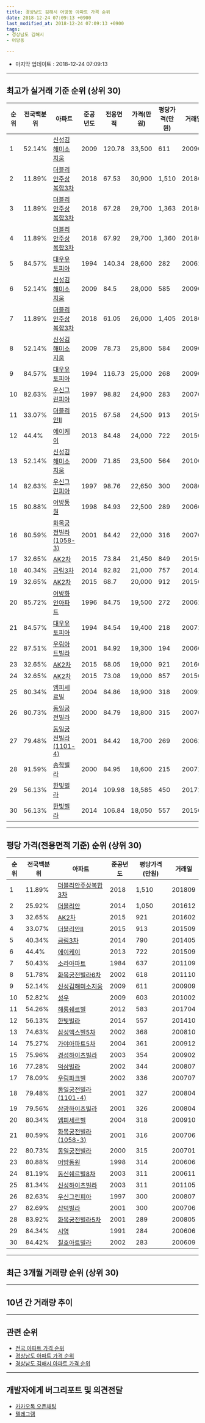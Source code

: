 ```yaml
---
title: 경상남도 김해시 어방동 아파트 가격 순위
date: 2018-12-24 07:09:13 +0900
last_modified_at: 2018-12-24 07:09:13 +0900
tags:
- 경상남도 김해시
- 어방동

---
```


* 마지막 업데이트 : 2018-12-24 07:09:13

---

## 최고가 실거래 기준 순위 (상위 30)


|순위|전국백분위|아파트|준공년도|전용면적|가격(만원)|평당가격(만원)|거래일|
|---|---|---|---|---|---|---|---|
|1|52.14%|[신성김해미소지움](https://search.naver.com/search.naver?query=%EA%B2%BD%EC%83%81%EB%82%A8%EB%8F%84+%EA%B9%80%ED%95%B4%EC%8B%9C+%EC%96%B4%EB%B0%A9%EB%8F%99+%EC%8B%A0%EC%84%B1%EA%B9%80%ED%95%B4%EB%AF%B8%EC%86%8C%EC%A7%80%EC%9B%80)|2009|120.78|33,500|611|200909|
|2|11.89%|[더블리안주상복합3차](https://search.naver.com/search.naver?query=%EA%B2%BD%EC%83%81%EB%82%A8%EB%8F%84+%EA%B9%80%ED%95%B4%EC%8B%9C+%EC%96%B4%EB%B0%A9%EB%8F%99+%EB%8D%94%EB%B8%94%EB%A6%AC%EC%95%88%EC%A3%BC%EC%83%81%EB%B3%B5%ED%95%A93%EC%B0%A8)|2018|67.53|30,900|1,510|201809|
|3|11.89%|[더블리안주상복합3차](https://search.naver.com/search.naver?query=%EA%B2%BD%EC%83%81%EB%82%A8%EB%8F%84+%EA%B9%80%ED%95%B4%EC%8B%9C+%EC%96%B4%EB%B0%A9%EB%8F%99+%EB%8D%94%EB%B8%94%EB%A6%AC%EC%95%88%EC%A3%BC%EC%83%81%EB%B3%B5%ED%95%A93%EC%B0%A8)|2018|67.28|29,700|1,363|201809|
|4|11.89%|[더블리안주상복합3차](https://search.naver.com/search.naver?query=%EA%B2%BD%EC%83%81%EB%82%A8%EB%8F%84+%EA%B9%80%ED%95%B4%EC%8B%9C+%EC%96%B4%EB%B0%A9%EB%8F%99+%EB%8D%94%EB%B8%94%EB%A6%AC%EC%95%88%EC%A3%BC%EC%83%81%EB%B3%B5%ED%95%A93%EC%B0%A8)|2018|67.92|29,700|1,360|201809|
|5|84.57%|[대우유토피아](https://search.naver.com/search.naver?query=%EA%B2%BD%EC%83%81%EB%82%A8%EB%8F%84+%EA%B9%80%ED%95%B4%EC%8B%9C+%EC%96%B4%EB%B0%A9%EB%8F%99+%EB%8C%80%EC%9A%B0%EC%9C%A0%ED%86%A0%ED%94%BC%EC%95%84)|1994|140.34|28,600|282|200611|
|6|52.14%|[신성김해미소지움](https://search.naver.com/search.naver?query=%EA%B2%BD%EC%83%81%EB%82%A8%EB%8F%84+%EA%B9%80%ED%95%B4%EC%8B%9C+%EC%96%B4%EB%B0%A9%EB%8F%99+%EC%8B%A0%EC%84%B1%EA%B9%80%ED%95%B4%EB%AF%B8%EC%86%8C%EC%A7%80%EC%9B%80)|2009|84.5|28,000|585|200907|
|7|11.89%|[더블리안주상복합3차](https://search.naver.com/search.naver?query=%EA%B2%BD%EC%83%81%EB%82%A8%EB%8F%84+%EA%B9%80%ED%95%B4%EC%8B%9C+%EC%96%B4%EB%B0%A9%EB%8F%99+%EB%8D%94%EB%B8%94%EB%A6%AC%EC%95%88%EC%A3%BC%EC%83%81%EB%B3%B5%ED%95%A93%EC%B0%A8)|2018|61.05|26,000|1,405|201809|
|8|52.14%|[신성김해미소지움](https://search.naver.com/search.naver?query=%EA%B2%BD%EC%83%81%EB%82%A8%EB%8F%84+%EA%B9%80%ED%95%B4%EC%8B%9C+%EC%96%B4%EB%B0%A9%EB%8F%99+%EC%8B%A0%EC%84%B1%EA%B9%80%ED%95%B4%EB%AF%B8%EC%86%8C%EC%A7%80%EC%9B%80)|2009|78.73|25,800|584|200906|
|9|84.57%|[대우유토피아](https://search.naver.com/search.naver?query=%EA%B2%BD%EC%83%81%EB%82%A8%EB%8F%84+%EA%B9%80%ED%95%B4%EC%8B%9C+%EC%96%B4%EB%B0%A9%EB%8F%99+%EB%8C%80%EC%9A%B0%EC%9C%A0%ED%86%A0%ED%94%BC%EC%95%84)|1994|116.73|25,000|268|200902|
|10|82.63%|[우신그린피아](https://search.naver.com/search.naver?query=%EA%B2%BD%EC%83%81%EB%82%A8%EB%8F%84+%EA%B9%80%ED%95%B4%EC%8B%9C+%EC%96%B4%EB%B0%A9%EB%8F%99+%EC%9A%B0%EC%8B%A0%EA%B7%B8%EB%A6%B0%ED%94%BC%EC%95%84)|1997|98.82|24,900|283|200707|
|11|33.07%|[더블리안Ⅱ](https://search.naver.com/search.naver?query=%EA%B2%BD%EC%83%81%EB%82%A8%EB%8F%84+%EA%B9%80%ED%95%B4%EC%8B%9C+%EC%96%B4%EB%B0%A9%EB%8F%99+%EB%8D%94%EB%B8%94%EB%A6%AC%EC%95%88%E2%85%A1)|2015|67.58|24,500|913|201509|
|12|44.4%|[에이케이](https://search.naver.com/search.naver?query=%EA%B2%BD%EC%83%81%EB%82%A8%EB%8F%84+%EA%B9%80%ED%95%B4%EC%8B%9C+%EC%96%B4%EB%B0%A9%EB%8F%99+%EC%97%90%EC%9D%B4%EC%BC%80%EC%9D%B4)|2013|84.48|24,000|722|201509|
|13|52.14%|[신성김해미소지움](https://search.naver.com/search.naver?query=%EA%B2%BD%EC%83%81%EB%82%A8%EB%8F%84+%EA%B9%80%ED%95%B4%EC%8B%9C+%EC%96%B4%EB%B0%A9%EB%8F%99+%EC%8B%A0%EC%84%B1%EA%B9%80%ED%95%B4%EB%AF%B8%EC%86%8C%EC%A7%80%EC%9B%80)|2009|71.85|23,500|564|201003|
|14|82.63%|[우신그린피아](https://search.naver.com/search.naver?query=%EA%B2%BD%EC%83%81%EB%82%A8%EB%8F%84+%EA%B9%80%ED%95%B4%EC%8B%9C+%EC%96%B4%EB%B0%A9%EB%8F%99+%EC%9A%B0%EC%8B%A0%EA%B7%B8%EB%A6%B0%ED%94%BC%EC%95%84)|1997|98.76|22,650|300|200807|
|15|80.88%|[어방동원](https://search.naver.com/search.naver?query=%EA%B2%BD%EC%83%81%EB%82%A8%EB%8F%84+%EA%B9%80%ED%95%B4%EC%8B%9C+%EC%96%B4%EB%B0%A9%EB%8F%99+%EC%96%B4%EB%B0%A9%EB%8F%99%EC%9B%90)|1998|84.93|22,500|289|200601|
|16|80.59%|[화목궁전빌라(1058-3)](https://search.naver.com/search.naver?query=%EA%B2%BD%EC%83%81%EB%82%A8%EB%8F%84+%EA%B9%80%ED%95%B4%EC%8B%9C+%EC%96%B4%EB%B0%A9%EB%8F%99+%ED%99%94%EB%AA%A9%EA%B6%81%EC%A0%84%EB%B9%8C%EB%9D%BC%281058-3%29)|2001|84.42|22,000|316|200706|
|17|32.65%|[AK2차](https://search.naver.com/search.naver?query=%EA%B2%BD%EC%83%81%EB%82%A8%EB%8F%84+%EA%B9%80%ED%95%B4%EC%8B%9C+%EC%96%B4%EB%B0%A9%EB%8F%99+AK2%EC%B0%A8)|2015|73.84|21,450|849|201509|
|18|40.34%|[금림3차](https://search.naver.com/search.naver?query=%EA%B2%BD%EC%83%81%EB%82%A8%EB%8F%84+%EA%B9%80%ED%95%B4%EC%8B%9C+%EC%96%B4%EB%B0%A9%EB%8F%99+%EA%B8%88%EB%A6%BC3%EC%B0%A8)|2014|82.82|21,000|757|201412|
|19|32.65%|[AK2차](https://search.naver.com/search.naver?query=%EA%B2%BD%EC%83%81%EB%82%A8%EB%8F%84+%EA%B9%80%ED%95%B4%EC%8B%9C+%EC%96%B4%EB%B0%A9%EB%8F%99+AK2%EC%B0%A8)|2015|68.7|20,000|912|201509|
|20|85.72%|[어방화인아파트](https://search.naver.com/search.naver?query=%EA%B2%BD%EC%83%81%EB%82%A8%EB%8F%84+%EA%B9%80%ED%95%B4%EC%8B%9C+%EC%96%B4%EB%B0%A9%EB%8F%99+%EC%96%B4%EB%B0%A9%ED%99%94%EC%9D%B8%EC%95%84%ED%8C%8C%ED%8A%B8)|1996|84.75|19,500|272|200610|
|21|84.57%|[대우유토피아](https://search.naver.com/search.naver?query=%EA%B2%BD%EC%83%81%EB%82%A8%EB%8F%84+%EA%B9%80%ED%95%B4%EC%8B%9C+%EC%96%B4%EB%B0%A9%EB%8F%99+%EB%8C%80%EC%9A%B0%EC%9C%A0%ED%86%A0%ED%94%BC%EC%95%84)|1994|84.54|19,400|218|200710|
|22|87.51%|[우림아트빌라](https://search.naver.com/search.naver?query=%EA%B2%BD%EC%83%81%EB%82%A8%EB%8F%84+%EA%B9%80%ED%95%B4%EC%8B%9C+%EC%96%B4%EB%B0%A9%EB%8F%99+%EC%9A%B0%EB%A6%BC%EC%95%84%ED%8A%B8%EB%B9%8C%EB%9D%BC)|2001|84.92|19,300|194|200608|
|23|32.65%|[AK2차](https://search.naver.com/search.naver?query=%EA%B2%BD%EC%83%81%EB%82%A8%EB%8F%84+%EA%B9%80%ED%95%B4%EC%8B%9C+%EC%96%B4%EB%B0%A9%EB%8F%99+AK2%EC%B0%A8)|2015|68.05|19,000|921|201602|
|24|32.65%|[AK2차](https://search.naver.com/search.naver?query=%EA%B2%BD%EC%83%81%EB%82%A8%EB%8F%84+%EA%B9%80%ED%95%B4%EC%8B%9C+%EC%96%B4%EB%B0%A9%EB%8F%99+AK2%EC%B0%A8)|2015|73.08|19,000|857|201509|
|25|80.34%|[엠피세르빌](https://search.naver.com/search.naver?query=%EA%B2%BD%EC%83%81%EB%82%A8%EB%8F%84+%EA%B9%80%ED%95%B4%EC%8B%9C+%EC%96%B4%EB%B0%A9%EB%8F%99+%EC%97%A0%ED%94%BC%EC%84%B8%EB%A5%B4%EB%B9%8C)|2004|84.86|18,900|318|200910|
|26|80.73%|[동일궁전빌라](https://search.naver.com/search.naver?query=%EA%B2%BD%EC%83%81%EB%82%A8%EB%8F%84+%EA%B9%80%ED%95%B4%EC%8B%9C+%EC%96%B4%EB%B0%A9%EB%8F%99+%EB%8F%99%EC%9D%BC%EA%B6%81%EC%A0%84%EB%B9%8C%EB%9D%BC)|2000|84.79|18,800|315|200701|
|27|79.48%|[동일궁전빌라(1101-4)](https://search.naver.com/search.naver?query=%EA%B2%BD%EC%83%81%EB%82%A8%EB%8F%84+%EA%B9%80%ED%95%B4%EC%8B%9C+%EC%96%B4%EB%B0%A9%EB%8F%99+%EB%8F%99%EC%9D%BC%EA%B6%81%EC%A0%84%EB%B9%8C%EB%9D%BC%281101-4%29)|2001|84.42|18,700|269|200610|
|28|91.59%|[송학빌라](https://search.naver.com/search.naver?query=%EA%B2%BD%EC%83%81%EB%82%A8%EB%8F%84+%EA%B9%80%ED%95%B4%EC%8B%9C+%EC%96%B4%EB%B0%A9%EB%8F%99+%EC%86%A1%ED%95%99%EB%B9%8C%EB%9D%BC)|2000|84.95|18,600|215|200712|
|29|56.13%|[한빛빌라](https://search.naver.com/search.naver?query=%EA%B2%BD%EC%83%81%EB%82%A8%EB%8F%84+%EA%B9%80%ED%95%B4%EC%8B%9C+%EC%96%B4%EB%B0%A9%EB%8F%99+%ED%95%9C%EB%B9%9B%EB%B9%8C%EB%9D%BC)|2014|109.98|18,585|450|201712|
|30|56.13%|[한빛빌라](https://search.naver.com/search.naver?query=%EA%B2%BD%EC%83%81%EB%82%A8%EB%8F%84+%EA%B9%80%ED%95%B4%EC%8B%9C+%EC%96%B4%EB%B0%A9%EB%8F%99+%ED%95%9C%EB%B9%9B%EB%B9%8C%EB%9D%BC)|2014|106.84|18,050|557|201502|


---

## 평당 가격(전용면적 기준) 순위 (상위 30)


|순위|전국백분위|아파트|준공년도|평당가격(만원)|거래일|
|---|---|---|---|---|---|
|1|11.89%|[더블리안주상복합3차](https://search.naver.com/search.naver?query=%EA%B2%BD%EC%83%81%EB%82%A8%EB%8F%84+%EA%B9%80%ED%95%B4%EC%8B%9C+%EC%96%B4%EB%B0%A9%EB%8F%99+%EB%8D%94%EB%B8%94%EB%A6%AC%EC%95%88%EC%A3%BC%EC%83%81%EB%B3%B5%ED%95%A93%EC%B0%A8)|2018|1,510|201809|
|2|25.92%|[더블리안](https://search.naver.com/search.naver?query=%EA%B2%BD%EC%83%81%EB%82%A8%EB%8F%84+%EA%B9%80%ED%95%B4%EC%8B%9C+%EC%96%B4%EB%B0%A9%EB%8F%99+%EB%8D%94%EB%B8%94%EB%A6%AC%EC%95%88)|2014|1,050|201612|
|3|32.65%|[AK2차](https://search.naver.com/search.naver?query=%EA%B2%BD%EC%83%81%EB%82%A8%EB%8F%84+%EA%B9%80%ED%95%B4%EC%8B%9C+%EC%96%B4%EB%B0%A9%EB%8F%99+AK2%EC%B0%A8)|2015|921|201602|
|4|33.07%|[더블리안Ⅱ](https://search.naver.com/search.naver?query=%EA%B2%BD%EC%83%81%EB%82%A8%EB%8F%84+%EA%B9%80%ED%95%B4%EC%8B%9C+%EC%96%B4%EB%B0%A9%EB%8F%99+%EB%8D%94%EB%B8%94%EB%A6%AC%EC%95%88%E2%85%A1)|2015|913|201509|
|5|40.34%|[금림3차](https://search.naver.com/search.naver?query=%EA%B2%BD%EC%83%81%EB%82%A8%EB%8F%84+%EA%B9%80%ED%95%B4%EC%8B%9C+%EC%96%B4%EB%B0%A9%EB%8F%99+%EA%B8%88%EB%A6%BC3%EC%B0%A8)|2014|790|201405|
|6|44.4%|[에이케이](https://search.naver.com/search.naver?query=%EA%B2%BD%EC%83%81%EB%82%A8%EB%8F%84+%EA%B9%80%ED%95%B4%EC%8B%9C+%EC%96%B4%EB%B0%A9%EB%8F%99+%EC%97%90%EC%9D%B4%EC%BC%80%EC%9D%B4)|2013|722|201509|
|7|50.43%|[소라아파트](https://search.naver.com/search.naver?query=%EA%B2%BD%EC%83%81%EB%82%A8%EB%8F%84+%EA%B9%80%ED%95%B4%EC%8B%9C+%EC%96%B4%EB%B0%A9%EB%8F%99+%EC%86%8C%EB%9D%BC%EC%95%84%ED%8C%8C%ED%8A%B8)|1984|637|201109|
|8|51.78%|[화목궁전빌라6차](https://search.naver.com/search.naver?query=%EA%B2%BD%EC%83%81%EB%82%A8%EB%8F%84+%EA%B9%80%ED%95%B4%EC%8B%9C+%EC%96%B4%EB%B0%A9%EB%8F%99+%ED%99%94%EB%AA%A9%EA%B6%81%EC%A0%84%EB%B9%8C%EB%9D%BC6%EC%B0%A8)|2002|618|201110|
|9|52.14%|[신성김해미소지움](https://search.naver.com/search.naver?query=%EA%B2%BD%EC%83%81%EB%82%A8%EB%8F%84+%EA%B9%80%ED%95%B4%EC%8B%9C+%EC%96%B4%EB%B0%A9%EB%8F%99+%EC%8B%A0%EC%84%B1%EA%B9%80%ED%95%B4%EB%AF%B8%EC%86%8C%EC%A7%80%EC%9B%80)|2009|611|200909|
|10|52.82%|[성우](https://search.naver.com/search.naver?query=%EA%B2%BD%EC%83%81%EB%82%A8%EB%8F%84+%EA%B9%80%ED%95%B4%EC%8B%9C+%EC%96%B4%EB%B0%A9%EB%8F%99+%EC%84%B1%EC%9A%B0)|2009|603|201002|
|11|54.26%|[해룡쉐르빌](https://search.naver.com/search.naver?query=%EA%B2%BD%EC%83%81%EB%82%A8%EB%8F%84+%EA%B9%80%ED%95%B4%EC%8B%9C+%EC%96%B4%EB%B0%A9%EB%8F%99+%ED%95%B4%EB%A3%A1%EC%89%90%EB%A5%B4%EB%B9%8C)|2012|583|201704|
|12|56.13%|[한빛빌라](https://search.naver.com/search.naver?query=%EA%B2%BD%EC%83%81%EB%82%A8%EB%8F%84+%EA%B9%80%ED%95%B4%EC%8B%9C+%EC%96%B4%EB%B0%A9%EB%8F%99+%ED%95%9C%EB%B9%9B%EB%B9%8C%EB%9D%BC)|2014|557|201410|
|13|74.63%|[삼성맥스빌5차](https://search.naver.com/search.naver?query=%EA%B2%BD%EC%83%81%EB%82%A8%EB%8F%84+%EA%B9%80%ED%95%B4%EC%8B%9C+%EC%96%B4%EB%B0%A9%EB%8F%99+%EC%82%BC%EC%84%B1%EB%A7%A5%EC%8A%A4%EB%B9%8C5%EC%B0%A8)|2002|368|200810|
|14|75.27%|[가야아파트5차](https://search.naver.com/search.naver?query=%EA%B2%BD%EC%83%81%EB%82%A8%EB%8F%84+%EA%B9%80%ED%95%B4%EC%8B%9C+%EC%96%B4%EB%B0%A9%EB%8F%99+%EA%B0%80%EC%95%BC%EC%95%84%ED%8C%8C%ED%8A%B85%EC%B0%A8)|2004|361|200912|
|15|75.96%|[경성하이츠빌라](https://search.naver.com/search.naver?query=%EA%B2%BD%EC%83%81%EB%82%A8%EB%8F%84+%EA%B9%80%ED%95%B4%EC%8B%9C+%EC%96%B4%EB%B0%A9%EB%8F%99+%EA%B2%BD%EC%84%B1%ED%95%98%EC%9D%B4%EC%B8%A0%EB%B9%8C%EB%9D%BC)|2003|354|200902|
|16|77.28%|[덕삼빌라](https://search.naver.com/search.naver?query=%EA%B2%BD%EC%83%81%EB%82%A8%EB%8F%84+%EA%B9%80%ED%95%B4%EC%8B%9C+%EC%96%B4%EB%B0%A9%EB%8F%99+%EB%8D%95%EC%82%BC%EB%B9%8C%EB%9D%BC)|2002|344|200807|
|17|78.09%|[우림파크빌](https://search.naver.com/search.naver?query=%EA%B2%BD%EC%83%81%EB%82%A8%EB%8F%84+%EA%B9%80%ED%95%B4%EC%8B%9C+%EC%96%B4%EB%B0%A9%EB%8F%99+%EC%9A%B0%EB%A6%BC%ED%8C%8C%ED%81%AC%EB%B9%8C)|2002|336|200707|
|18|79.48%|[동일궁전빌라(1101-4)](https://search.naver.com/search.naver?query=%EA%B2%BD%EC%83%81%EB%82%A8%EB%8F%84+%EA%B9%80%ED%95%B4%EC%8B%9C+%EC%96%B4%EB%B0%A9%EB%8F%99+%EB%8F%99%EC%9D%BC%EA%B6%81%EC%A0%84%EB%B9%8C%EB%9D%BC%281101-4%29)|2001|327|200804|
|19|79.56%|[삼광하이츠빌라](https://search.naver.com/search.naver?query=%EA%B2%BD%EC%83%81%EB%82%A8%EB%8F%84+%EA%B9%80%ED%95%B4%EC%8B%9C+%EC%96%B4%EB%B0%A9%EB%8F%99+%EC%82%BC%EA%B4%91%ED%95%98%EC%9D%B4%EC%B8%A0%EB%B9%8C%EB%9D%BC)|2001|326|200804|
|20|80.34%|[엠피세르빌](https://search.naver.com/search.naver?query=%EA%B2%BD%EC%83%81%EB%82%A8%EB%8F%84+%EA%B9%80%ED%95%B4%EC%8B%9C+%EC%96%B4%EB%B0%A9%EB%8F%99+%EC%97%A0%ED%94%BC%EC%84%B8%EB%A5%B4%EB%B9%8C)|2004|318|200910|
|21|80.59%|[화목궁전빌라(1058-3)](https://search.naver.com/search.naver?query=%EA%B2%BD%EC%83%81%EB%82%A8%EB%8F%84+%EA%B9%80%ED%95%B4%EC%8B%9C+%EC%96%B4%EB%B0%A9%EB%8F%99+%ED%99%94%EB%AA%A9%EA%B6%81%EC%A0%84%EB%B9%8C%EB%9D%BC%281058-3%29)|2001|316|200706|
|22|80.73%|[동일궁전빌라](https://search.naver.com/search.naver?query=%EA%B2%BD%EC%83%81%EB%82%A8%EB%8F%84+%EA%B9%80%ED%95%B4%EC%8B%9C+%EC%96%B4%EB%B0%A9%EB%8F%99+%EB%8F%99%EC%9D%BC%EA%B6%81%EC%A0%84%EB%B9%8C%EB%9D%BC)|2000|315|200701|
|23|80.88%|[어방동원](https://search.naver.com/search.naver?query=%EA%B2%BD%EC%83%81%EB%82%A8%EB%8F%84+%EA%B9%80%ED%95%B4%EC%8B%9C+%EC%96%B4%EB%B0%A9%EB%8F%99+%EC%96%B4%EB%B0%A9%EB%8F%99%EC%9B%90)|1998|314|200606|
|24|81.19%|[동신쉐르빌8차](https://search.naver.com/search.naver?query=%EA%B2%BD%EC%83%81%EB%82%A8%EB%8F%84+%EA%B9%80%ED%95%B4%EC%8B%9C+%EC%96%B4%EB%B0%A9%EB%8F%99+%EB%8F%99%EC%8B%A0%EC%89%90%EB%A5%B4%EB%B9%8C8%EC%B0%A8)|2003|311|200611|
|25|81.34%|[신성하이츠빌라](https://search.naver.com/search.naver?query=%EA%B2%BD%EC%83%81%EB%82%A8%EB%8F%84+%EA%B9%80%ED%95%B4%EC%8B%9C+%EC%96%B4%EB%B0%A9%EB%8F%99+%EC%8B%A0%EC%84%B1%ED%95%98%EC%9D%B4%EC%B8%A0%EB%B9%8C%EB%9D%BC)|2003|311|201105|
|26|82.63%|[우신그린피아](https://search.naver.com/search.naver?query=%EA%B2%BD%EC%83%81%EB%82%A8%EB%8F%84+%EA%B9%80%ED%95%B4%EC%8B%9C+%EC%96%B4%EB%B0%A9%EB%8F%99+%EC%9A%B0%EC%8B%A0%EA%B7%B8%EB%A6%B0%ED%94%BC%EC%95%84)|1997|300|200807|
|27|82.69%|[삼덕빌라](https://search.naver.com/search.naver?query=%EA%B2%BD%EC%83%81%EB%82%A8%EB%8F%84+%EA%B9%80%ED%95%B4%EC%8B%9C+%EC%96%B4%EB%B0%A9%EB%8F%99+%EC%82%BC%EB%8D%95%EB%B9%8C%EB%9D%BC)|2001|300|200706|
|28|83.92%|[화목궁전빌라5차](https://search.naver.com/search.naver?query=%EA%B2%BD%EC%83%81%EB%82%A8%EB%8F%84+%EA%B9%80%ED%95%B4%EC%8B%9C+%EC%96%B4%EB%B0%A9%EB%8F%99+%ED%99%94%EB%AA%A9%EA%B6%81%EC%A0%84%EB%B9%8C%EB%9D%BC5%EC%B0%A8)|2001|289|200805|
|29|84.34%|[시영](https://search.naver.com/search.naver?query=%EA%B2%BD%EC%83%81%EB%82%A8%EB%8F%84+%EA%B9%80%ED%95%B4%EC%8B%9C+%EC%96%B4%EB%B0%A9%EB%8F%99+%EC%8B%9C%EC%98%81)|1991|284|200606|
|30|84.42%|[칠호아트빌라](https://search.naver.com/search.naver?query=%EA%B2%BD%EC%83%81%EB%82%A8%EB%8F%84+%EA%B9%80%ED%95%B4%EC%8B%9C+%EC%96%B4%EB%B0%A9%EB%8F%99+%EC%B9%A0%ED%98%B8%EC%95%84%ED%8A%B8%EB%B9%8C%EB%9D%BC)|2002|283|200609|


---

## 최근 3개월 거래량 순위 (상위 30)


<div style="width:100%;">
    <canvas id="deal_count_ranking" height="250"></canvas>
</div>


<script>
new Chart(document.getElementById("deal_count_ranking"), {
    type: 'horizontalBar',
    data: {
        labels: ['대우유토피아', '어방동원', '어방화인아파트', '우신그린피아', '소라아파트', '시영', '주공아파트', '효성빌라', '엠피세르빌', '영진아트빌(2)', '더블리안', 'AK2차'],
        datasets: [{
            label: '실거래 수',
            data: [19, 11, 5, 3, 3, 2, 1, 1, 1, 1, 1, 1],
            borderColor: "rgba(255, 0, 128, 1)",
            backgroundColor: "rgba(255, 0, 128, 0.5)",
            fill: false,
        }]
    },
    options: {
        responsive: true,
        title: {
            display: true,
            text: '최근 3개월 거래량 순위'
        },
        tooltips: {
            mode: 'index',
            intersect: false,
            callbacks: {
                title: function(tooltipItems, data) {
                    return "실거래 수:";
                },
                label: function(tooltipItem, data) {
                    return data.labels[tooltipItem.index] + ": " + tooltipItem.xLabel;
                }
            }
        },
        hover: {
            mode: 'nearest',
            intersect: true
        },
        scales: {
            xAxes: [{
                display: true,
                scaleLabel: {
                    display: true,
                    labelString: '실거래 수'
                },
                ticks: {
                    suggestedMin: 0,
                }
            }],
            yAxes: [{
                display: true,
                ticks: {
                    autoSkip: false,
                    callback: function(value, index, values) {
                        if (value.length > 15)
                            return value.substr(0, 13) + "...";
                        else
                            return value;
                    }
                },
                scaleLabel: {
                    display: false,
                }
            }]
        }
    }
});

</script>


---

## 10년 간 거래량 추이


<div style="width:100%;">
    <canvas id="deal_progress" height="250"></canvas>
</div>

<script>
new Chart(document.getElementById("deal_progress"), {
    type: 'line',
    data: {
        labels: ['200812','200901','200902','200903','200904','200905','200906','200907','200908','200909','200910','200911','200912','201001','201002','201003','201004','201005','201006','201007','201008','201009','201010','201011','201012','201101','201102','201103','201104','201105','201106','201107','201108','201109','201110','201111','201112','201201','201202','201203','201204','201205','201206','201207','201208','201209','201210','201211','201212','201301','201302','201303','201304','201305','201306','201307','201308','201309','201310','201311','201312','201401','201402','201403','201404','201405','201406','201407','201408','201409','201410','201411','201412','201501','201502','201503','201504','201505','201506','201507','201508','201509','201510','201511','201512','201601','201602','201603','201604','201605','201606','201607','201608','201609','201610','201611','201612','201701','201702','201703','201704','201705','201706','201707','201708','201709','201710','201711','201712','201801','201802','201803','201804','201805','201806','201807','201808','201809','201810','201811','201812'],
        datasets: [{
            label: '실거래 수',
            pointRadius: 1,
            data: [23, 24, 48, 44, 37, 36, 48, 36, 42, 58, 65, 43, 50, 63, 65, 67, 46, 51, 45, 34, 40, 36, 52, 52, 44, 51, 38, 42, 28, 21, 22, 16, 26, 21, 23, 30, 19, 14, 31, 38, 26, 35, 21, 25, 21, 28, 52, 33, 27, 21, 33, 42, 52, 41, 53, 24, 23, 30, 58, 36, 34, 33, 31, 56, 45, 40, 37, 39, 50, 49, 59, 27, 40, 48, 45, 75, 57, 46, 58, 48, 50, 57, 56, 38, 39, 30, 32, 51, 28, 37, 36, 30, 39, 35, 36, 26, 29, 29, 29, 33, 37, 32, 41, 28, 17, 25, 12, 26, 14, 21, 21, 22, 28, 12, 20, 13, 16, 31, 28, 17, 4],
            borderColor: "rgba(255, 201, 14, 1)",
            backgroundColor: "rgba(255, 201, 14, 0.5)",
            fill: true,
        }]
    },
    options: {
        responsive: true,
        title: {
            display: true,
            text: '10년간 거래량 추이'
        },
        tooltips: {
            mode: 'index',
            intersect: false,
        },
        hover: {
            mode: 'nearest',
            intersect: true
        },
        scales: {
            xAxes: [{
                display: true,
                scaleLabel: {
                    display: true,
                    labelString: '년/월'
                }
            }],
            yAxes: [{
                display: true,
                ticks: {
                    suggestedMin: 0,
                },
                scaleLabel: {
                    display: true,
                    labelString: '실거래 수'
                }
            }]
        }
    }
});

</script>


---

## 관련 순위

- [전국 아파트 가격 순위](https://inasie.github.io/apt-ranking/전국)
- [경상남도 아파트 가격 순위](https://inasie.github.io/apt-ranking/경상남도)
- [경상남도 김해시 아파트 가격 순위](https://inasie.github.io/apt-ranking/경상남도-김해시)


---

## 개발자에게 버그리포트 및 의견전달

- [카카오톡 오픈채팅](https://open.kakao.com/o/gLJUAP4)
- [텔레그램](https://t.me/inasie)

